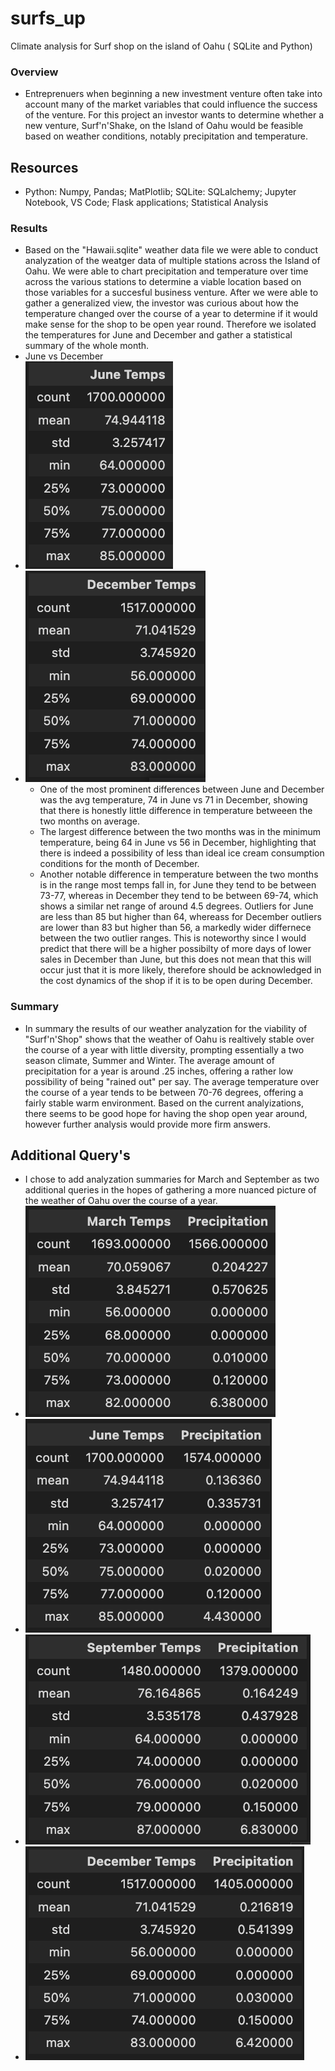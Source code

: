 # surfs_up
Climate analysis for Surf shop on the island of Oahu ( SQLite and Python) 

### Overview
  - Entreprenuers when beginning a new investment venture often take into account many of the market variables that could influence the success of the venture. For this project an investor wants to determine whether a new venture, Surf'n'Shake, on the Island of Oahu would be feasible based on weather conditions, notably precipitation and temperature. 

## Resources
  - Python: Numpy, Pandas; MatPlotlib; SQLite: SQLalchemy; Jupyter Notebook, VS Code; Flask applications; Statistical Analysis
### Results
  - Based on the "Hawaii.sqlite" weather data file we were able to conduct analyzation of the weatger data of multiple stations across the Island of Oahu. We were able to chart precipitation and temperature over time across the various stations to determine a viable location based on those variables for a succesful business venture. After we were able to gather a generalized view, the investor was curious about how the temperature changed over the course of a year to determine if it would make sense for the shop to be open year round. Therefore we isolated the temperatures for June and December and gather a statistical summary of the whole month.
  - June vs December
- ![June Temp Summary](https://github.com/MichaelG-B/surfs_up/blob/dd51bff569e8533c8c530caa5ef9ef2aa05c7837/June%20Temp%20Summary.png)
- ![December Temp Summary](https://github.com/MichaelG-B/surfs_up/blob/dd51bff569e8533c8c530caa5ef9ef2aa05c7837/December%20Temp%20Summary.png)
  - One of the most prominent differences between June and December was the avg temperature, 74 in June vs 71 in December, showing that there is honestly little difference in temperature betweeen the two months on average.
  - The largest difference between the two months was in the minimum temperature, being 64 in June vs 56 in December, highlighting that there is indeed a possibility of less than ideal ice cream consumption conditions for the month of December.
  - Another notable difference in temperature between the two months is in the range most temps fall in, for June they tend to be between 73-77, whereas in December they tend to be between 69-74, which shows a similar net range of around 4.5 degrees. Outliers for June are less than 85 but higher than 64, whereass for December outliers are lower than 83 but higher than 56, a markedly wider differnece between the two outlier ranges. This is noteworthy since I would predict that there will be a higher possibilty of more days of lower sales in December than June, but this does not mean that this will occur just that it is more likely, therefore should be acknowledged in the cost dynamics of the shop if it is to be open during December.
### Summary
  - In summary the results of our weather analyzation for the viability of "Surf'n'Shop" shows that the weather of Oahu is realtively stable over the course of a year with little diversity, prompting essentially a two season climate, Summer and Winter. The average amount of precipitation for a year is around .25 inches, offering a rather low possibility of being "rained out" per say. The average temperature over the course of a year tends to be between 70-76 degrees, offering a fairly stable warm environment. Based on the current analyizations, there seems to be good hope for having the shop open year around, however further analysis would provide more firm answers.
## Additional Query's
  - I chose to add analyzation summaries for March and September as two additional queries in the hopes of gathering a more nuanced picture of the weather of Oahu over the course of a year.
- ![March Temp/Precip Summary](https://github.com/MichaelG-B/surfs_up/blob/dd51bff569e8533c8c530caa5ef9ef2aa05c7837/March%20Temp:Precip%20Summary.png)
- ![June Temp/Precip Summary](https://github.com/MichaelG-B/surfs_up/blob/dd51bff569e8533c8c530caa5ef9ef2aa05c7837/June%20Temp:Precip%20Summary.png)
- ![September Temp/Precip Summary](https://github.com/MichaelG-B/surfs_up/blob/0b9d0fbb6e812f4518039a76a4125ad0129780e0/September%20Temp:Precip%20Summary.png)
- ![December Temp/Precip Summary](https://github.com/MichaelG-B/surfs_up/blob/dd51bff569e8533c8c530caa5ef9ef2aa05c7837/December%20Temp:Precip%20Summary.png)
